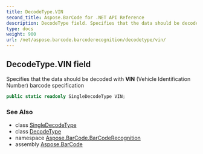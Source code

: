 ```yaml
---
title: DecodeType.VIN
second_title: Aspose.BarCode for .NET API Reference
description: DecodeType field. Specifies that the data should be decoded with VIN Vehicle Identification Number barcode specification
type: docs
weight: 900
url: /net/aspose.barcode.barcoderecognition/decodetype/vin/
---
```

## DecodeType.VIN field

Specifies that the data should be decoded with **VIN** (Vehicle Identification Number) barcode specification

```csharp
public static readonly SingleDecodeType VIN;
```

### See Also

* class [SingleDecodeType](../../singledecodetype/)
* class [DecodeType](../)
* namespace [Aspose.BarCode.BarCodeRecognition](../../../aspose.barcode.barcoderecognition/)
* assembly [Aspose.BarCode](../../../)


